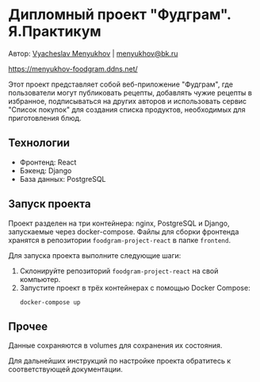 # Дипломный проект "Фудграм". Я.Практикум

Автор: [Vyacheslav Menyukhov](https://github.com/platsajacki) | menyukhov@bk.ru

https://menyukhov-foodgram.ddns.net/

Этот проект представляет собой веб-приложение "Фудграм", где пользователи могут публиковать рецепты, добавлять чужие рецепты в избранное, подписываться на других авторов и использовать сервис "Список покупок" для создания списка продуктов, необходимых для приготовления блюд.

## Технологии

- Фронтенд: React
- Бэкенд: Django
- База данных: PostgreSQL

## Запуск проекта

Проект разделен на три контейнера: nginx, PostgreSQL и Django, запускаемые через docker-compose. Файлы для сборки фронтенда хранятся в репозитории `foodgram-project-react` в папке `frontend`.

Для запуска проекта выполните следующие шаги:
1. Склонируйте репозиторий `foodgram-project-react` на свой компьютер.
2. Запустите проект в трёх контейнерах с помощью Docker Compose:
    ```
    docker-compose up
    ```

## Прочее

Данные сохраняются в volumes для сохранения их состояния.

Для дальнейших инструкций по настройке проекта обратитесь к соответствующей документации.
